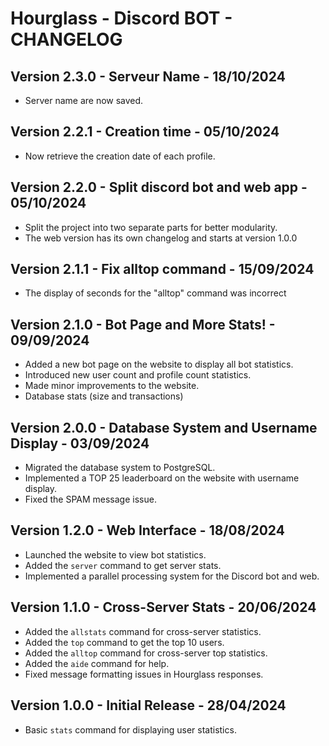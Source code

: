 # Hourglass - Discord BOT - CHANGELOG

## Version 2.3.0 - Serveur Name - 18/10/2024

- Server name are now saved.

## Version 2.2.1 - Creation time - 05/10/2024

- Now retrieve the creation date of each profile.

## Version 2.2.0 - Split discord bot and web app - 05/10/2024

- Split the project into two separate parts for better modularity.
- The web version has its own changelog and starts at version 1.0.0

## Version 2.1.1 - Fix alltop command - 15/09/2024

- The display of seconds for the "alltop" command was incorrect

## Version 2.1.0 - Bot Page and More Stats! - 09/09/2024

- Added a new bot page on the website to display all bot statistics.
- Introduced new user count and profile count statistics.
- Made minor improvements to the website.
- Database stats (size and transactions)

## Version 2.0.0 - Database System and Username Display - 03/09/2024

- Migrated the database system to PostgreSQL.
- Implemented a TOP 25 leaderboard on the website with username display.
- Fixed the SPAM message issue.

## Version 1.2.0 - Web Interface - 18/08/2024

- Launched the website to view bot statistics.
- Added the `server` command to get server stats.
- Implemented a parallel processing system for the Discord bot and web.

## Version 1.1.0 - Cross-Server Stats - 20/06/2024

- Added the `allstats` command for cross-server statistics.
- Added the `top` command to get the top 10 users.
- Added the `alltop` command for cross-server top statistics.
- Added the `aide` command for help.
- Fixed message formatting issues in Hourglass responses.

## Version 1.0.0 - Initial Release - 28/04/2024

- Basic `stats` command for displaying user statistics.
